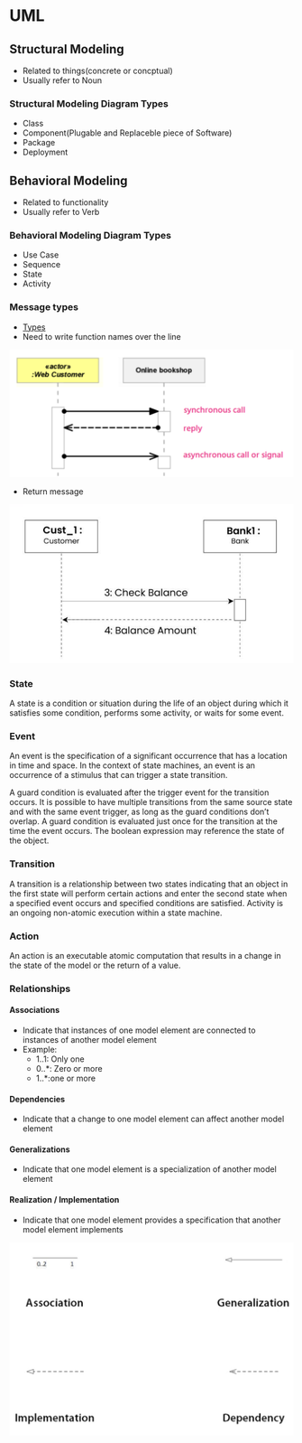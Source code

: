 # UML

## Structural Modeling
- Related to things(concrete or concptual)
- Usually refer to Noun

### Structural Modeling Diagram Types

- Class
- Component(Plugable and Replaceble piece of Software)
- Package
- Deployment


## Behavioral Modeling
- Related to functionality
- Usually refer to Verb

### Behavioral Modeling Diagram Types

- Use Case
- Sequence
- State
- Activity


### Message types

- [Types](https://www.uml-diagrams.org/interaction-message.html)
- Need to write function names over the line
<img src="../staticresources/uml_message_type.png" alt="uml_message_type" />

- Return message
<img src="../staticresources/return_msg.png" alt="return_msg.png" />

### State
A state is a condition or situation during the life of an object during which it satisfies some condition, performs some activity, or waits for some event.


### Event
An event is the specification of a significant occurrence that has a location in time and space. In the context of state machines, an event is an occurrence of a stimulus that can trigger a state transition.

A guard condition is evaluated after the trigger event for the transition occurs. It is possible to have multiple transitions from the same source state and with the same event trigger, as long as the guard conditions don’t overlap. A guard condition is evaluated just once for the transition at the time the event occurs. The boolean expression may reference the state of the object.

### Transition
A transition is a relationship between two states indicating that an object in the first state will perform certain actions and enter the second state when a specified event occurs and specified conditions are satisfied. Activity is an ongoing non-atomic execution within a state machine.

### Action
An action is an executable atomic computation that results in a change in the state of the model or the return of a value.


### Relationships

#### Associations	
- Indicate that instances of one model element are connected to instances of another model element
- Example: 
	- 1..1: Only one
	- 0..*: Zero or more
	- 1..*:one or more
#### Dependencies	
- Indicate that a change to one model element can affect another model element
#### Generalizations	
- Indicate that one model element is a specialization of another model element
#### Realization / Implementation	
- Indicate that one model element provides a specification that another model element implements

<img src="../staticresources/uml_relationship.png" alt="uml_relationship.png" />







